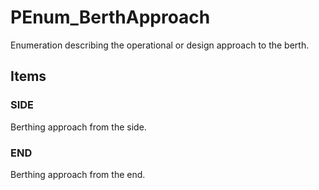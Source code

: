 # PEnum_BerthApproach

Enumeration describing the operational or design approach to the berth.
<!-- end of short definition -->

## Items

### SIDE
Berthing approach from the side.

### END
Berthing approach from the end.
